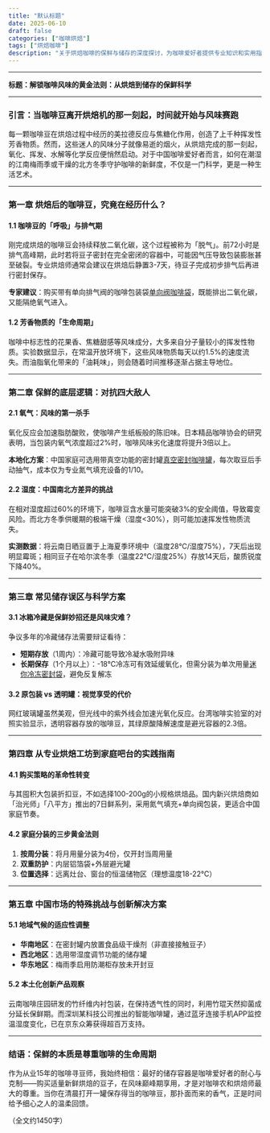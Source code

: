```yaml
---
title: "默认标题"
date: 2025-06-10
draft: false
categories: ["咖啡烘焙"]
tags: ["烘焙咖啡"]
description: "关于烘焙咖啡的保鲜与储存的深度探讨，为咖啡爱好者提供专业知识和实用指南。"
---
```


---
**标题：解锁咖啡风味的黄金法则：从烘焙到储存的保鲜科学**

---

### 引言：当咖啡豆离开烘焙机的那一刻起，时间就开始与风味赛跑

每一颗咖啡豆在烘焙过程中经历的美拉德反应与焦糖化作用，创造了上千种挥发性芳香物质。然而，这些迷人的风味分子就像易逝的烟火，从烘焙完成的那一刻起，氧化、挥发、水解等化学反应便悄然启动。对于中国咖啡爱好者而言，如何在潮湿的江南梅雨季或干燥的北方冬季守护咖啡的新鲜度，不仅是一门科学，更是一种生活艺术。

---

### 第一章 烘焙后的咖啡豆，究竟在经历什么？

#### 1.1 咖啡豆的「呼吸」与排气期
刚完成烘焙的咖啡豆会持续释放二氧化碳，这个过程被称为「脱气」。前72小时是排气高峰期，此时若将豆子密封在完全密闭的容器中，可能因气压导致包装膨胀甚至破裂。专业烘焙师通常会建议在烘焙后静置3-7天，待豆子完成初步排气后再进行密封保存。

**专家建议**：购买带有单向排气阀的咖啡包装袋[单向阀咖啡袋](https://www.amazon.com/s?k=%E5%8D%95%E5%90%91%E9%98%80%E5%92%96%E5%95%A1%E8%A2%8B&tag=coffeeprism-20)，既能排出二氧化碳，又能隔绝氧气进入。

#### 1.2 芳香物质的「生命周期」
咖啡中标志性的花果香、焦糖甜感等风味成分，大多来自分子量较小的挥发性物质。实验数据显示，在常温开放环境下，这些风味物质每天以约1.5%的速度流失。而油脂氧化带来的「油耗味」，则会随着时间推移逐渐占据主导地位。

---

### 第二章 保鲜的底层逻辑：对抗四大敌人

#### 2.1 氧气：风味的第一杀手
氧化反应会加速脂肪酸败，使咖啡产生纸板般的陈旧味。日本精品咖啡协会的研究表明，当包装内氧气浓度超过2%时，咖啡风味劣化速度将提升3倍以上。

**本地化方案**：中国家庭可选用带真空功能的密封罐[真空密封咖啡罐](https://www.amazon.com/s?k=%E7%9C%9F%E7%A9%BA%E5%AF%86%E5%B0%81%E5%92%96%E5%95%A1%E7%BD%90&tag=coffeeprism-20)，每次取豆后手动抽气，成本仅为专业氮气填充设备的1/10。

#### 2.2 湿度：中国南北方差异的挑战
在相对湿度超过60%的环境下，咖啡豆含水量可能突破3%的安全阈值，导致霉变风险。而北方冬季供暖期的极端干燥（湿度<30%），则可能加速挥发性物质流失。

**实测数据**：将云南日晒豆置于上海夏季环境中（温度28℃/湿度75%），7天后出现明显霉斑；相同豆子在哈尔滨冬季（温度22℃/湿度25%）存放14天后，酸质锐度下降40%。

---

### 第三章 常见储存误区与科学方案

#### 3.1 冰箱冷藏是保鲜妙招还是风味灾难？
争议多年的冷藏储存法需要辩证看待：  
- **短期存放**（1周内）：冷藏可能导致冷凝水吸附异味  
- **长期保存**（1个月以上）：-18℃冷冻可有效延缓氧化，但需分装为单次用量[迷你冷冻密封袋](https://www.amazon.com/s?k=%E8%BF%B7%E4%BD%A0%E5%86%B7%E5%86%BB%E5%AF%86%E5%B0%81%E8%A2%8B&tag=coffeeprism-20)，避免反复解冻

#### 3.2 原包装 vs 透明罐：视觉享受的代价
网红玻璃罐虽然美观，但光线中的紫外线会加速光氧化反应。台湾咖啡实验室的对照实验显示，透明容器存放的咖啡豆，其绿原酸降解速度是避光容器的2.3倍。

---

### 第四章 从专业烘焙工坊到家庭吧台的实践指南

#### 4.1 购买策略的革命性转变
与其囤积大包装折扣豆，不如选择100-200g的小规格烘焙品。国内新兴烘焙商如「治光师」「八平方」推出的7日鲜系列，采用氮气填充+单向阀包装，更适合中国家庭节奏。

#### 4.2 家庭分装的三步黄金法则  
1. **按周分装**：将月用量分装为4份，仅开封当周用量  
2. **双重防护**：内层铝箔袋+外层避光罐  
3. **位置选择**：远离灶台、窗台的恒温储物区（理想温度18-22℃）

---

### 第五章 中国市场的特殊挑战与创新解决方案

#### 5.1 地域气候的适应性调整
- **华南地区**：在密封罐内放置食品级干燥剂（非直接接触豆子）  
- **西北地区**：选用带湿度调节功能的储存罐  
- **华东地区**：梅雨季启用防潮柜存放未开封豆

#### 5.2 本土化创新产品观察
云南咖啡庄园研发的竹纤维内衬包装，在保持透气性的同时，利用竹琨天然抑菌成分延长保鲜期。而深圳某科技公司推出的智能咖啡罐，通过蓝牙连接手机APP监控温湿度变化，已在京东众筹获得超百万支持。

---

### 结语：保鲜的本质是尊重咖啡的生命周期

作为从业15年的咖啡寻豆师，我始终相信：最好的储存容器是咖啡爱好者的耐心与克制——购买适量新鲜烘焙的豆子，在风味巅峰期享用，才是对咖啡农和烘焙师最大的尊重。当你在清晨打开一罐保存得当的咖啡豆，那扑面而来的香气，正是时间给予细心之人的温柔回馈。

（全文约1450字）